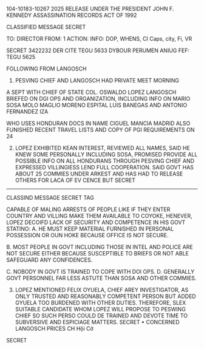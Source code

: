 104-10183-10267
2025 RELEASE UNDER THE PRESIDENT JOHN F. KENNEDY ASSASSINATION RECORDS ACT OF 1992

CLASSIFIED MESSAGE
SECRET

TO: DIRECTOR
FROM: 1
ACTION:
INFO: DOP, WHENS, CI Caps, city, Fi, VR

SECRET 3422232
DER CITE TEGU 5633
DYBOUR PERUMEN ANIUG
FEF: TEGU 5625

FOLLOWING FROM LANGOSCH
1. PESVING CHIEF AND LANGOSCH HAD PRIVATE MEET MORNING

A SEPT WITH CHIEF OF STATE COL. OSWALDO LOPEZ LANGOSCH BRIEFED
ON DGI OPS AND ORGANIZATION, INCLUDING INFO ON MARIO SOSA MOLO
MAGLIO MORENO ESPITAL LUIS BANEGAS AND ANTONIO FERNANDEZ IZA

WHO USES HONDURAN DOCS IN NAME CIGUEL MANCIA MADRID ALSO
FUNISHED RECENT TRAVEL LISTS AND COPY OF PGI REQUIREMENTS ON
24

2. LOPEZ EXHIBITED KEAN INTEREST, REVIEWED ALL NAMES, SAID
HE KNEW SOME PERSONALLY INCLUDING SOSA, PROMISED PROVIDE ALL
POSSIBLE INFO ON ALL HONDURANS THROUGH PESVING CHIEF AND EXPRESSED
VILLINGIESS LEND FULL COOPERATION. SAID GOVT HAS ABOUT 25 COMMIES
UNDER ARKEST AND HAS HAD TO RELEASE OTHERS FOR LACA OF EV CENCE BUT
SECRET
---

CLASSIND MESSAGE
SECRET TAG

CAPABLE OF MALING ARRESTS OF PEOPLE LIKE IF THEY ENTER COUNTRY
AND VILLING MAKE THEM AVAILABLE TO COYOKE, HENEVER, LOPEZ DECOIFD
LACK OF SECURITY AND COMPETENCE IN HIS GOVT STATINO:
A. HE MUST KEEP MATERIAL FURNISHED IN PERSONAL POSSESSION
OR OUN HOKE BECAUSE OFFICE IS NOT SECURE.

B. MOST PEOPLE IN GOVT INCLUDING THOSE IN INTEL AND POLICE
ARE NOT SECURE EITHER BECAUSE SUSCEPTIBLE TO BRIEFS OR
NOT ABLE SAFEGUARD ANY CONFIDENCES.

C. NOBODY IN GOVT IS TRAINED TO COPE WITH DOI OPS.
D. GENERALLY GOVT PERSONNEL FAR LESS ASTUTE THAN SOSA AND
OTHER COMMIES.

3. LOPEZ MENTIONED FELIX OYUELA, CHIEF AREY INVESTIGATOR,
AS ONLY TRUSTED AND REASONABLY COMPETENT PERSON BUT ADDED GYUELA
TOO BURDENED WITH OTHER DUTIES. THEREFORE, SLEX SUITABLE CANDIDATE
WHOM LOPEZ WILL PROPOSE TO PESWING CHIEF SO SUCH PERSO
COULD DE TRAINED AND DEVOTE TIME TO SUBVERSIVE AND ESPICIAGE
MATTERS.
SECRET
• CONCERNED LANGOSCH PRICES CH Hội Cờ

SECRET
